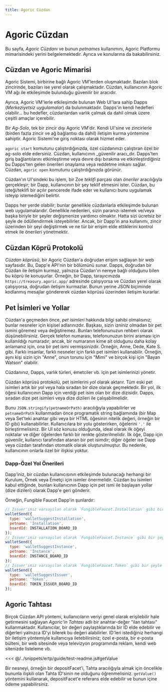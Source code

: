 ```yaml
---
title: Agoric Cüzdan
---
```


# Agoric Cüzdan

Bu sayfa, _Agoric Cüzdanı_ ve bunun _petnames_ kullanımını, Agoric Platformu mimarisindeki yerini belgelemektedir. Ayrıca  ve  konularına da bakabilirsiniz.

## Cüzdan ve Agoric Mimarisi

Agoric Sistemi, birbirine bağlı Agoric VM'lerden oluşmaktadır. Bazıları blok zincirinde, bazıları ise yerel olarak çalışmaktadır. Cüzdan, kullanıcının Agoric VM ağı ile etkileşimde bulunduğu güvenilir bir aracıdır.

Ayrıca, Agoric VM'lerle etkileşimde bulunan Web UI'lara sahip Dapps (_Merkeziyetsiz uygulamalar_) da bulunmaktadır. Dapps'in kendi hedefleri olabilir... bu hedefler, cüzdanlardan varlık çalmak da dahil olmak üzere çeşitli amaçlar içerebilir.

Bir _Ag-Solo_, tek bir zincir dışı Agoric VM'dir. Kendi UI'sine ve zincirlerle (birden fazla zincir ve ağ bağlantısı da dahil) iletişim kurma yöntemine sahiptir. Agoric Sistemi'ne giriş noktası olarak hizmet eder.

`agoric start` komutunu çalıştırdığınızda, özel cüzdanınızı çalıştıran özel bir ag-solo elde edersiniz. Cüzdan, kullanıcının _güvenilir aracı_dır. Dapps'ten giriş bağlantılarını etkinleştirme veya devre dışı bırakma ve etkinleştirdiğiniz bu Dapps'ten gelen önerileri onaylama veya reddetme imkanı sağlar. Cüzdan, `agoric open` komutunu çalıştırdığınızda görünür.

Cüzdan'ın UI'sindeki bu işlem, bir Zoe _teklifi_ parçası olan _öneriler_ aracılığıyla gerçekleşir; bir Dapp, kullanıcının bir şey teklif etmesini ister. Cüzdan, bu isteği/teklifi bir açılır pencerede ifade eder ve kullanıcı bunu uygulamak isteyip istemediğini belirtir.

Dapps her yerde olabilir; bunlar genellikle cüzdanlarla etkileşimde bulunan web uygulamalarıdır. Genellikle nedenleri, sizin paranızı istemek ve/veya başka biriyle bir şeyler değişmenize yardımcı olmaktır. Hatta sizi ücretsiz bir şeyle de ödüllendirmek isteyebilirler. Ancak, bir Dapp'in ana kullanımı, zincir üzerinden bir şeyi değiştirmek ve ne tür bir erişim elde ettiklerini kontrol etmek ile önerileri yönetmektir.

## Cüzdan Köprü Protokolü

_Cüzdan köprüsü_, bir Agoric Cüzdan'a doğrudan erişim sağlayan bir web sayfasıdır. Bu, Dapp'e API'nin bir bölümünü sunar. Dapps, doğrudan bir Cüzdan ile iletişim kurmaz, yalnızca Cüzdan'ın nereye bağlı olduğunu bilen bu köprü ile konuşurlar. Örneğin, bir Dapp, tarayıcınızda `https://treasury.agoric.app/` adresinde çalışıyorsa ve Cüzdan yerel olarak çalışıyorsa, doğrudan iletişim kurmazlar. Bunun yerine JSON biçiminde kodlanmış mesajlar göndererek cüzdan köprüsü üzerinden iletişim kurarlar.

## Pet İsimleri ve Yollar

Cüzdan'a geçmeden önce, _pet isimleri_ hakkında bilgi sahibi olmalısınız; bunlar nesneler için kişisel adlarınızdır. Başkası, sizin izniniz olmadan bir pet ismini göremez veya değiştiremez. Bunları telefonunuzun rehberi olarak düşünebilirsiniz. Gerçek telefon numarası, telefonunuzun birini araması için kullanıldığı numaradır; ancak, bir numaranın kime ait olduğunu daha kolay anlamanız için, ona bir pet ismi vermişsinizdir. Örneğin, Anne, Dede, Kate S. gibi. Farklı insanlar, farklı nesneler için farklı pet isimleri kullanabilir. Örneğin, aynı kişi sizin için "Anne", onun torunu için "Mimi" ve birçok kişi için "Bayan Watson" olabilir.

Cüzdanınız, Dapps, varlık türleri, émetciler vb. için pet isimlerinizi yönetir.

Cüzdan köprüsü protokolü, pet isimlerini _yol_ olarak aktarır. Tüm eski pet isimleri artık bir _yol_ veya hala sıradan bir dize olarak geçmektedir. Bir yol, ilk öğesi kullanıcının Dapp için verdiği pet isim olan bir dize dizisidir. Dapps, sıradan dize pet isimleri veya dize dizileri ile çalışabilmelidir.

Bunu `JSON.stringify(petnameOrPath)` aracılığıyla yapabilirler ve `petnameOrPath` kullanmadan önce programatik string bağlamında (bir Map veya Set'teki anahtar gibi veya bir HTML öğesinin nitelik değeri, örneğin bir ID gibi) kullanabilirler. Kullanıcılara bir yolu gösterirken, öğelerini `'.'` ile birleştirmelisiniz. Bir UI söz konusu olduğunda, ideal olarak ilk öğeyi noktalar ve diğer öğelerden farklı bir renkte gösterilmelidir. İlk öğe, Dapp için güvenilir, kullanıcı tarafından atanan bir pet isimdir; diğer öğeler ise Dapp veya cüzdan tarafından otomatik olarak oluşturulmuştur. Bu nedenle, kullanıcının onlarla özel bir ilişkisi yoktur.

### Dapp-Özel Yol Önerileri

Dapp’iniz, bir cüzdan kullanıcısının etkileşimde bulunacağı herhangi bir Kurulum, Örnek veya Émetçi için isimler önermelidir. Cüzdan bu isimleri kabul ettiğinde, bunları kullanıcının Dapp için pet ismi ile başlayan yollar (dize dizileri) olarak Dapp'e geri gönderir.

Örneğin, Fungible Faucet Dapp'in 
 şunlardır:

```js
// Issuer'ımız varsayılan olarak `FungibleFaucet.Installation` gibi bir şeyle başlayacak.
walletSend({
  type: 'walletSuggestInstallation',
  petname: 'Installation',
  boardId: INSTALLATION_BOARD_ID
});
// Issuer'ımız varsayılan olarak `FungibleFaucet.Instance` gibi bir şeyle başlayacak.
walletSend({
  type: 'walletSuggestInstance',
  petname: 'Instance',
  boardId: INSTANCE_BOARD_ID
});
// Issuer'ımız varsayılan olarak `FungibleFaucet.Token` gibi bir şeyle başlayacak.
walletSend({
  type: 'walletSuggestIssuer',
  petname: 'Token',
  boardId: TOKEN_ISSUER_BOARD_ID
});
```

## Agoric Tahtası

Birçok Cüzdan API yöntemi, kullanıcıların veriyi genel olarak erişilebilir hale getirmesini sağlayan _Agoric'in Tahtası_ adlı bir anahtar-değer "ilan tahtası" kullanmaktadır. Kullanıcılar, bir değeri paylaştıklarında bir ID elde edebilir ve diğerleri yalnızca ID'yi bilerek bu değeri alabilirler. ID'leri istediğiniz herhangi bir iletişim yöntemiyle kullanıcıya iletebilirsiniz; özel e-posta, bir e-posta bülteni, bir web sitesinde veya televizyon programında reklam, kendi web sitenizde listeleme vb.

<<< @/../snippets/ertp/guide/test-readme.js#getValue

Bir nesneyi, örneğin bir depositFacet'i, Tahta aracılığıyla almak için öncelikle bununla ilişkili olan Tahta ID'sinin ne olduğunu öğrenmelisiniz. `getValue()` yöntemini kullanarak, depositFacet'e referans elde edebilir ve bunun içine ödeme yapabilirsiniz.